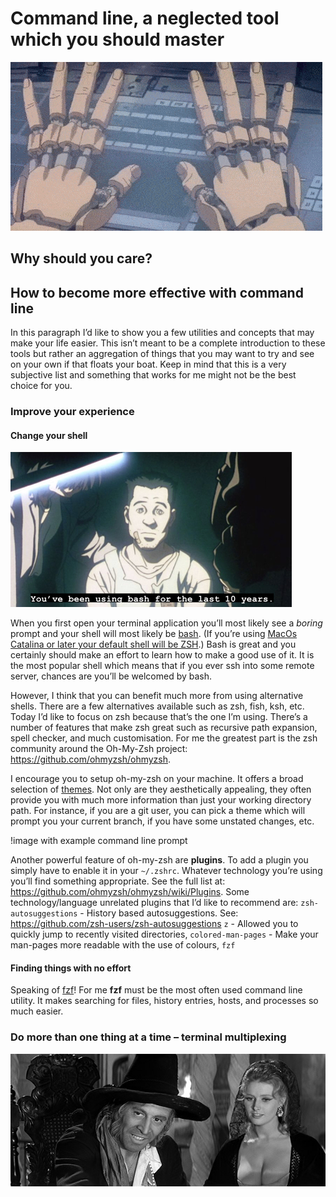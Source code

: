 # Command line, a neglected tool which you should master

![image](./.assets/ghost_in_the_shell_hacker.gif)

## Why should you care?

## How to become more effective with command line

In this paragraph I’d like to show you a few utilities and concepts that may make your life easier.
This isn’t meant to be a complete introduction to these tools but rather an aggregation of things
that you may want to try and see on your own if that floats your boat. Keep in mind that this is a
very subjective list and something that works for me might not be the best choice for you.

### Improve your experience

#### Change your shell

![image](./.assets/youve_been_using_bash.jpg)

When you first open your terminal application you’ll most likely see a _boring_ prompt and your
shell will most likely be [bash](<https://en.wikipedia.org/wiki/Bash_(Unix_shell)>). (If you’re
using
[MacOs Catalina or later your default shell will be ZSH](https://www.theverge.com/2019/6/4/18651872/apple-macos-catalina-zsh-bash-shell-replacement-features).)
Bash is great and you certainly should make an effort to learn how to make a good use of it. It is
the most popular shell which means that if you ever ssh into some remote server, chances are you’ll
be welcomed by bash.

However, I think that you can benefit much more from using alternative shells. There are a few
alternatives available such as zsh, fish, ksh, etc. Today I’d like to focus on zsh because that’s
the one I’m using. There’s a number of features that make zsh great such as recursive path
expansion, spell checker, and much customisation. For me the greatest part is the zsh community
around the Oh-My-Zsh project: https://github.com/ohmyzsh/ohmyzsh.

I encourage you to setup oh-my-zsh on your machine. It offers a broad selection of
[themes](https://github.com/ohmyzsh/ohmyzsh/wiki/Themes). Not only are they aesthetically appealing,
they often provide you with much more information than just your working directory path. For
instance, if you are a git user, you can pick a theme which will prompt you your current branch, if
you have some unstated changes, etc.

!image with example command line prompt

Another powerful feature of oh-my-zsh are **plugins**. To add a plugin you simply have to enable it
in your `~/.zshrc`. Whatever technology you’re using you’ll find something appropriate. See the full
list at: https://github.com/ohmyzsh/ohmyzsh/wiki/Plugins. Some technology/language unrelated plugins
that I’d like to recommend are: `zsh-autosuggestions` - History based autosuggestions. See:
https://github.com/zsh-users/zsh-autosuggestions `z` - Allowed you to quickly jump to recently
visited directories, `colored-man-pages` - Make your man-pages more readable with the use of
colours, `fzf`

#### Finding things with no effort

Speaking of [fzf](https://github.com/junegunn/fzf)! For me **fzf** must be the most often used
command line utility. It makes searching for files, history entries, hosts, and processes so much
easier.

### Do more than one thing at a time – terminal multiplexing

![image](./.assets/saragossa.jpg)
